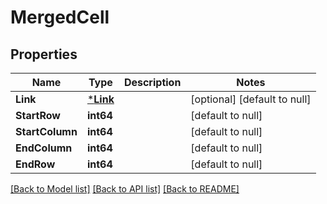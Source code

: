 # MergedCell

## Properties
Name | Type | Description | Notes
------------ | ------------- | ------------- | -------------
**Link** | [***Link**](Link.md) |  | [optional] [default to null]
**StartRow** | **int64** |  | [default to null]
**StartColumn** | **int64** |  | [default to null]
**EndColumn** | **int64** |  | [default to null]
**EndRow** | **int64** |  | [default to null]

[[Back to Model list]](../README.md#documentation-for-models) [[Back to API list]](../README.md#documentation-for-api-endpoints) [[Back to README]](../README.md)


